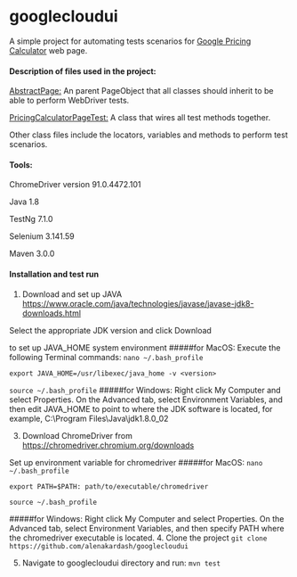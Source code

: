 # googlecloudui
A simple project for automating tests scenarios for [Google Pricing Calculator](https://cloud.google.com/products/calculator) web page.
#### Description of files used in the project:
[AbstractPage:](./src/test/java/AbstractPage.java) An parent PageObject that all classes should inherit to be able to perform WebDriver tests.

[PricingCalculatorPageTest:](./src/test/java/PricingCalculatorPageTest.java) A class that wires all test methods together.

Other class files include the locators, variables and methods to perform test scenarios.

#### Tools:
ChromeDriver version 91.0.4472.101

Java 1.8

TestNg 7.1.0

Selenium 3.141.59

Maven 3.0.0

#### Installation and test run
1. Download and set up JAVA
https://www.oracle.com/java/technologies/javase/javase-jdk8-downloads.html

Select the appropriate JDK version and click Download

to set up JAVA_HOME system environment
#####for MacOS:
Execute the following Terminal commands:
`nano ~/.bash_profile`

`export JAVA_HOME=/usr/libexec/java_home -v <version>`

`source ~/.bash_profile`
#####for Windows:
Right click My Computer and select Properties.
On the Advanced tab, select Environment Variables, and then edit JAVA_HOME to point to where the JDK software is located, for example, C:\Program Files\Java\jdk1.8.0_02

3. Download ChromeDriver from
https://chromedriver.chromium.org/downloads

Set up environment variable for chromedriver
#####for MacOS:
`nano ~/.bash_profile`

`export PATH=$PATH: path/to/executable/chromedriver`

`source ~/.bash_profile`

#####for Windows:
Right click My Computer and select Properties.
On the Advanced tab, select Environment Variables, and then specify PATH where the chromedriver executable is located.
4. Clone the project
`git clone https://github.com/alenakardash/googlecloudui`
 
5. Navigate to googlecloudui directory and run:
`mvn test`